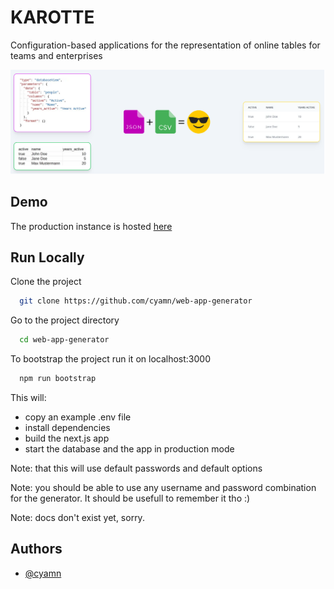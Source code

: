 # KAROTTE

Configuration-based applications for the representation of online tables for teams and enterprises

![JSON+CSV=APP](public/screenshots/screenshotHome.png)

## Demo

The production instance is hosted [here](https://karotte.vercel.app/)

## Run Locally

Clone the project

```bash
  git clone https://github.com/cyamn/web-app-generator
```

Go to the project directory

```bash
  cd web-app-generator
```

To bootstrap the project run it on localhost:3000

```bash
  npm run bootstrap
```

This will:

- copy an example .env file
- install dependencies
- build the next.js app
- start the database and the app in production mode

Note: that this will use default passwords and default options

Note: you should be able to use any username and password combination for the generator. It should be usefull to remember it tho :)

Note: docs don't exist yet, sorry.

## Authors

- [@cyamn](https://github.com/cyamn)
